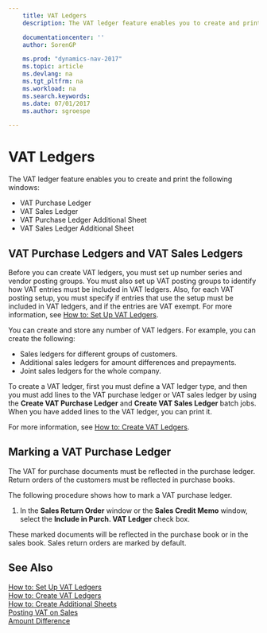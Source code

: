 ```yaml
---
    title: VAT Ledgers
    description: The VAT ledger feature enables you to create and print different reports.

    documentationcenter: ''
    author: SorenGP

    ms.prod: "dynamics-nav-2017"
    ms.topic: article
    ms.devlang: na
    ms.tgt_pltfrm: na
    ms.workload: na
    ms.search.keywords:
    ms.date: 07/01/2017
    ms.author: sgroespe

---
```

# VAT Ledgers
The VAT ledger feature enables you to create and print the following windows:  

- VAT Purchase Ledger  
- VAT Sales Ledger  
- VAT Purchase Ledger Additional Sheet  
- VAT Sales Ledger Additional Sheet  

## VAT Purchase Ledgers and VAT Sales Ledgers  
Before you can create VAT ledgers, you must set up number series and vendor posting groups. You must also set up VAT posting groups to identify how VAT entries must be included in VAT ledgers. Also, for each VAT posting setup, you must specify if entries that use the setup must be included in VAT ledgers, and if the entries are VAT exempt. For more information, see [How to: Set Up VAT Ledgers](how-to-set-up-vat-ledgers.md).  

You can create and store any number of VAT ledgers. For example, you can create the following:  

- Sales ledgers for different groups of customers.  
- Additional sales ledgers for amount differences and prepayments.  
- Joint sales ledgers for the whole company.  

To create a VAT ledger, first you must define a VAT ledger type, and then you must add lines to the VAT purchase ledger or VAT sales ledger by using the **Create VAT Purchase Ledger** and **Create VAT Sales Ledger** batch jobs. When you have added lines to the VAT ledger, you can print it.  

For more information, see [How to: Create VAT Ledgers](how-to-create-vat-ledgers.md).  

## Marking a VAT Purchase Ledger  
The VAT for purchase documents must be reflected in the purchase ledger. Return orders of the customers must be reflected in purchase books.  

The following procedure shows how to mark a VAT purchase ledger.  

1.  In the **Sales Return Order** window or the **Sales Credit Memo** window, select the **Include in Purch. VAT Ledger** check box.  

These marked documents will be reflected in the purchase book or in the sales book. Sales return orders are marked by default.  

## See Also  
 [How to: Set Up VAT Ledgers](how-to-set-up-vat-ledgers.md)   
 [How to: Create VAT Ledgers](how-to-create-vat-ledgers.md)   
 [How to: Create Additional Sheets](how-to-create-additional-sheets.md)   
 [Posting VAT on Sales](posting-vat-on-sales.md)   
 [Amount Difference](assetId:///ecc3830d-d498-44a3-bdb6-79e094d620e9)
